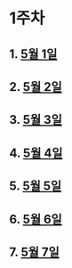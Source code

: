 # 1주차   

## 1. [5월 1일](https://github.com/22000546/2021OSSL_TeamProject/wiki/5%EC%9B%94-1%EC%9D%BC)


## 2. [5월 2일](https://github.com/22000546/2021OSSL_TeamProject/wiki/5%EC%9B%94-2%EC%9D%BC)   

## 3. [5월 3일](https://github.com/22000546/2021OSSL_TeamProject/wiki/5%EC%9B%94-3%EC%9D%BC)   

## 4. [5월 4일](https://github.com/22000546/2021OSSL_TeamProject/wiki/5%EC%9B%94-4%EC%9D%BC)

## 5. [5월 5일](https://github.com/22000546/2021OSSL_TeamProject/wiki/5%EC%9B%94-5%EC%9D%BC)

## 6. [5월 6일](https://github.com/22000546/2021OSSL_TeamProject/wiki/5%EC%9B%94-6%EC%9D%BC)

## 7. [5월 7일](https://github.com/22000546/2021OSSL_TeamProject/wiki/5%EC%9B%94-7%EC%9D%BC)

